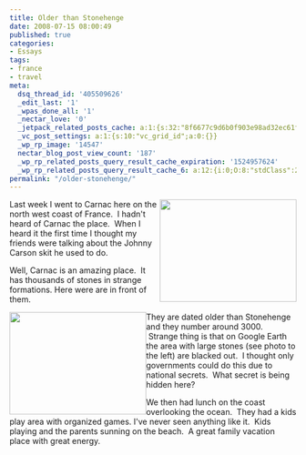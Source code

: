 ```yaml
---
title: Older than Stonehenge
date: 2008-07-15 08:00:49
published: true
categories:
- Essays
tags:
- france
- travel
meta:
  dsq_thread_id: '405509626'
  _edit_last: '1'
  _wpas_done_all: '1'
  _nectar_love: '0'
  _jetpack_related_posts_cache: a:1:{s:32:"8f6677c9d6b0f903e98ad32ec61f8deb";a:2:{s:7:"expires";i:1470322016;s:7:"payload";a:3:{i:0;a:1:{s:2:"id";i:6817;}i:1;a:1:{s:2:"id";i:83;}i:2;a:1:{s:2:"id";i:252;}}}}
  _vc_post_settings: a:1:{s:10:"vc_grid_id";a:0:{}}
  _wp_rp_image: '14547'
  nectar_blog_post_view_count: '187'
  _wp_rp_related_posts_query_result_cache_expiration: '1524957624'
  _wp_rp_related_posts_query_result_cache_6: a:12:{i:0;O:8:"stdClass":2:{s:7:"post_id";s:4:"4409";s:5:"score";s:16:"96.1340462224182";}i:1;O:8:"stdClass":2:{s:7:"post_id";s:4:"4406";s:5:"score";s:17:"94.11084439903331";}i:2;O:8:"stdClass":2:{s:7:"post_id";s:4:"4405";s:5:"score";s:17:"86.49472417100688";}i:3;O:8:"stdClass":2:{s:7:"post_id";s:4:"4411";s:5:"score";s:16:"85.7592746107367";}i:4;O:8:"stdClass":2:{s:7:"post_id";s:4:"4410";s:5:"score";s:16:"85.7592746107367";}i:5;O:8:"stdClass":2:{s:7:"post_id";s:4:"4408";s:5:"score";s:16:"85.7592746107367";}i:6;O:8:"stdClass":2:{s:7:"post_id";s:4:"4407";s:5:"score";s:16:"85.7592746107367";}i:7;O:8:"stdClass":2:{s:7:"post_id";s:4:"4404";s:5:"score";s:17:"77.74181299177201";}i:8;O:8:"stdClass":2:{s:7:"post_id";s:3:"213";s:5:"score";s:18:"48.402189372114385";}i:9;O:8:"stdClass":2:{s:7:"post_id";s:4:"4412";s:5:"score";s:18:"48.000847981176115";}i:10;O:8:"stdClass":2:{s:7:"post_id";s:3:"788";s:5:"score";s:17:"41.99471871456227";}i:11;O:8:"stdClass":2:{s:7:"post_id";s:3:"746";s:5:"score";s:17:"41.99471871456227";}}
permalink: "/older-stonehenge/"
---
```

<a href="http://flickr.com/photos/eaglechris/sets/72157606014898048/"><img class="alignright" style="float: right;" src="{{ site.baseurl }}/posts/2008/07/2648419429_c9bbf3e665_m.jpg" alt="" width="240" height="180" /></a>Last week I went to Carnac here on the north west coast of France.  I hadn't heard of Carnac the place.  When I heard it the first time I thought my friends were talking about the Johnny Carson skit he used to do.

Well, Carnac is an amazing place.  It has thousands of stones in strange formations. Here were are in front of them.

<a href="http://flickr.com/photos/eaglechris/sets/72157606014898048/"><img class="alignleft" style="float: left;" src="{{ site.baseurl }}/posts/2008/07/2646694922_70a461e890_m.jpg" alt="" width="240" height="180" /></a>They are dated older than Stonehenge and they number around 3000.  Strange thing is that on Google Earth the area with large stones (see photo to the left) are blacked out.  I thought only governments could do this due to national secrets.  What secret is being hidden here?

We then had lunch on the coast overlooking the ocean.  They had a kids play area with organized games. I've never seen anything like it.  Kids playing and the parents sunning on the beach.  A great family vacation place with great energy.</p>
